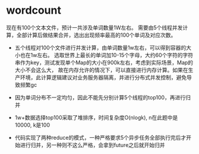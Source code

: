 # wordcount

现在有100个文本文件，预计一共涉及单词数量1W左右。
需要由5个线程并发计算，全部计算后做结果合并，选出出现频率最高的100个单词及对应次数。

* 五个线程对100个文件进行并发计算，由单词数量1w左右，可以得到容器的大小也在1w左右。
选取世界上最长的单词加10-15个字母，大约60个字符的字符串作为key，测试发现单个Map的大小在900k左右，考虑到实际场景，Map的大小不会这么大，
故在内存允许的情况下，可以直接进行内存计算。如果在生产环境，此计算逻辑建议对业务服务器隔离，并进行分布式并发控制，避免导致频繁gc

* 因为单词分布不一定均匀，因此不能先分别计算5个线程的top100，再进行归并

* 1w+数据选择top100采取了堆排序，时间复杂度O(nlogk), n在此题中是10000, k是100

* 代码实现了两种reduce的模式，一种严格要求5个异步任务全部执行完后才开始进行归并，另一种则不这么严格，会拿到future之后就开始归并